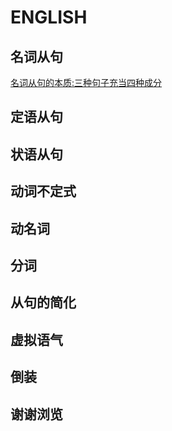 # ENGLISH

## 名词从句
[名词从句的本质:三种句子充当四种成分](./pub/wusj_zpxj_dk_sejm/readme.md)
## 定语从句
## 状语从句
## 动词不定式
## 动名词
## 分词
## 从句的简化
## 虚拟语气
## 倒装
## 谢谢浏览